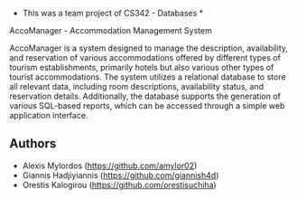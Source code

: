 * This was a team project of CS342 - Databases *

AccoManager -  Accommodation Management System

AccoManager is a system designed to manage the description, availability, and reservation of various accommodations offered by different types of tourism establishments, primarily hotels but also various other types of tourist accommodations. The system utilizes a relational database to store all relevant data, including room descriptions, availability status, and reservation details. Additionally, the database supports the generation of various SQL-based reports, which can be accessed through a simple web application interface.

## Authors

- Alexis Mylordos (https://github.com/amylor02)
- Giannis Hadjiyiannis (https://github.com/giannish4d)
- Orestis Kalogirou (https://github.com/orestisuchiha)
